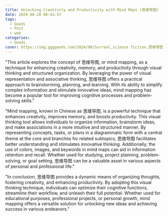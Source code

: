 ```yaml
---
title: Unlocking Creativity and Productivity with Mind Maps (思维导图)
date: 2024-08-28 06:41:57
tags:
  - Goods
  - Post
  - web
categories:
  - Goods
cover: https://img.ggggoods.com/2024/08/Surreal,science fiction,思维导图,mind map,technology,tech,diagrams,renderings,colors_20240830_00001_.png
---
```


"This article explores the concept of 思维导图, or mind mapping, as a technique for enhancing creativity, memory, and productivity through visual thinking and structured organization. By leveraging the power of visual representation and associative thinking, 思维导图 offers a practical approach to brainstorming, planning, and learning. With its ability to simplify complex information and stimulate innovative ideas, mind mapping has become a popular tool for improving cognitive processes and problem-solving skills."

"Mind mapping, known in Chinese as 思维导图, is a powerful technique that enhances creativity, improves memory, and boosts productivity. This visual thinking tool allows individuals to organize information, brainstorm ideas, and make associations in a more intuitive and structured manner. By representing concepts, tasks, or plans in a diagrammatic form with a central theme at the core and branches for related subtopics, 思维导图 facilitates better understanding and stimulates innovative thinking. Additionally, the use of colors, images, and keywords in mind maps can aid in information retention and recall. Whether used for studying, project planning, problem-solving, or goal setting, 思维导图 can be a valuable asset in various aspects of personal and professional life."

"In conclusion, 思维导图 provides a dynamic means of organizing thoughts, fostering creativity, and enhancing productivity. By adopting this visual thinking technique, individuals can optimize their cognitive functions, streamline their workflow, and unleash their full potential. Whether used for educational purposes, professional projects, or personal growth, mind mapping offers a versatile solution for unlocking new ideas and achieving success in various endeavors."
